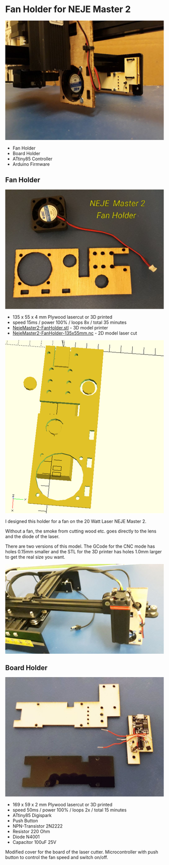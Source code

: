 # Fan Holder for NEJE Master 2

![](NejeMaster2-Fan.jpg)

* Fan Holder
* Board Holder
* ATtiny85 Controller
* Arduino Firmware

## Fan Holder

![](NejeMaster2-FanHolder-135x50mm.jpg)

* 135 x 55 x 4 mm Plywood lasercut or 3D printed
* speed 15ms / power 100% / loops 8x / total 35 minutes
* [NejeMaster2-FanHolder.stl](NejeMaster2-FanHolder.stl) - 3D model printer
* [NejeMaster2-FanHolder-135x55mm.nc](NejeMaster2-FanHolder-135x55mm.nc) - 2D model laser cut

![](NejeMaster2-FanHolder.png)

I designed this holder for a fan on the 20 Watt Laser NEJE Master 2.

Without a fan, the smoke from cutting wood etc. goes directly to the lens and the diode of the laser.

There are two versions of this model. The GCode for the CNC mode has holes 0.15mm smaller and the STL for the 3D printer has holes 1.0mm larger to get the real size you want.

![](NejeMaster2-FanHolder.jpg)

## Board Holder

![](NejeMaster2-FanBoard-169x59mm.jpg)

* 169 x 59 x 2 mm Plywood lasercut or 3D printed
* speed 50ms / power 100% / loops 2x / total 15 minutes
* ATtiny85 Digispark
* Push Button
* NPN-Transistor 2N2222
* Resistor 220 Ohm
* Diode N4001
* Capacitor 100uF 25V

Modified cover for the board of the laser cutter. Microcontroller with push button to control the fan speed and switch on/off.



